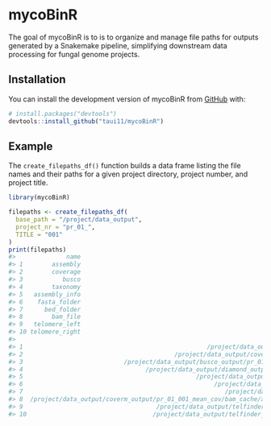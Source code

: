 
<!-- README.md is generated from README.Rmd. Please edit that file -->

# mycoBinR

<!-- badges: start -->

<!-- badges: end -->

The goal of mycoBinR is to is to organize and manage file paths for
outputs generated by a Snakemake pipeline, simplifying downstream data
processing for fungal genome projects.

## Installation

You can install the development version of mycoBinR from
[GitHub](https://github.com/) with:

``` r
# install.packages("devtools")
devtools::install_github("taui11/mycoBinR")
```

## Example

The `create_filepaths_df()` function builds a data frame listing the
file names and their paths for a given project directory, project
number, and project title.

``` r
library(mycoBinR)

filepaths <- create_filepaths_df(
  base_path = "/project/data_output",
  project_nr = "pr_01_",
  TITLE = "001"
)
print(filepaths)
#>              name
#> 1        assembly
#> 2        coverage
#> 3           busco
#> 4        taxonomy
#> 5   assembly_info
#> 6    fasta_folder
#> 7      bed_folder
#> 8        bam_file
#> 9   telomere_left
#> 10 telomere_right
#>                                                                                                               path
#> 1                                                   /project/data_output/flye_output/pr_01_001_flye/assembly.fasta
#> 2                                          /project/data_output/coverm_output/pr_01_001_mean_cov/mean_coverage.tsv
#> 3                            /project/data_output/busco_output/pr_01_001_busco/run_ascomycota_odb12/full_table.tsv
#> 4                                  /project/data_output/diamond_output/pr_01_001_taxonomy_prots/001_taxonomy_prots
#> 5                                                /project/data_output/flye_output/pr_01_001_flye/assembly_info.txt
#> 6                                                     /project/data_output/binning_output/pr_01_001_binned/contigs
#> 7                                                        /project/data_output/binning_output/pr_01_001_binned/beds
#> 8  /project/data_output/coverm_output/pr_01_001_mean_cov/bam_cache/assembly.fasta.pr_01_001.hifireads.fastq.gz.bam
#> 9                                     /project/data_output/telfinder_output/pr_01_001_telomeres/NCR_left_score.txt
#> 10                                   /project/data_output/telfinder_output/pr_01_001_telomeres/NCR_right_score.txt
```
